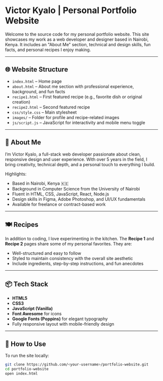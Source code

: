 # Victor Kyalo | Personal Portfolio Website

Welcome to the source code for my personal portfolio website. This site showcases my work as a web developer and designer based in Nairobi, Kenya. It includes an "About Me" section, technical and design skills, fun facts, and personal recipes I enjoy making.

---

## 🌐 Website Structure

- `index.html` – Home page
- `about.html` – About me section with professional experience, background, and fun facts
- `recipe1.html` – First featured recipe (e.g., favorite dish or original creation)
- `recipe2.html` – Second featured recipe
- `css/style.css` – Main stylesheet
- `images/` – Folder for profile and recipe-related images
- `js/script.js` – JavaScript for interactivity and mobile menu toggle

---

## 👤 About Me

I’m Victor Kyalo, a full-stack web developer passionate about clean, responsive design and user experience. With over 5 years in the field, I bring creativity, technical depth, and a personal touch to everything I build.

Highlights:
- Based in Nairobi, Kenya 🇰🇪
- Background in Computer Science from the University of Nairobi
- Fluent in HTML, CSS, JavaScript, React, Node.js
- Design skills in Figma, Adobe Photoshop, and UI/UX fundamentals
- Available for freelance or contract-based work

---

## 🍽 Recipes

In addition to coding, I love experimenting in the kitchen. The **Recipe 1** and **Recipe 2** pages share some of my personal favorites. They are:
- Well-structured and easy to follow
- Styled to maintain consistency with the overall site aesthetic
- Include ingredients, step-by-step instructions, and fun anecdotes

---

## 📦 Tech Stack

- **HTML5**
- **CSS3**
- **JavaScript (Vanilla)**
- **Font Awesome** for icons
- **Google Fonts (Poppins)** for elegant typography
- Fully responsive layout with mobile-friendly design

---

## 🚀 How to Use

To run the site locally:

```bash
git clone https://github.com/<your-username>/portfolio-website.git
cd portfolio-website
open index.html
